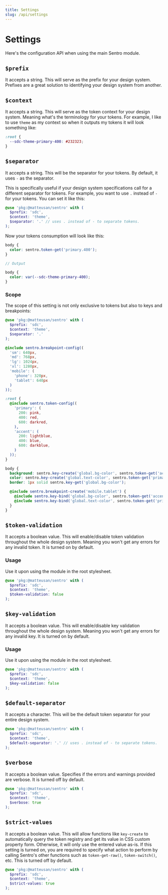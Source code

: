 ```yaml
---
title: Settings
slug: /api/settings
---
```

# Settings
Here's the configuration API when using the main Sentro module.

## `$prefix`
It accepts a string. This will serve as the prefix for your design system. Prefixes are a great solution to identifying your design system from another.

## `$context`
It accepts a string. This will serve as the token context for your design system. Meaning what's the terminology for your tokens. For example, I like to use `theme` as my context so when it outputs my tokens it will look something like:
```css
:root {
  --sdc-theme-primary-400: #232323;
}
```

## `$separator`
It accepts a string. This will be the separator for your tokens. By default, it uses `-` as the separator.

This is specifically useful if your design system specifications call for a different separator for tokens. For example, you want to use `.` instead of `-` for your tokens. You can set it like this:

```scss
@use 'pkg:@matteusan/sentro' with (
  $prefix: 'sdc',
  $context: 'theme',
  $separator: '.' // uses . instead of - to separate tokens.
);
```

Now your tokens consumption will look like this:
```scss
body {
  color: sentro.token-get('primary.400');
}

// Output

body {
  color: var(--sdc-theme-primary-400);
}
```

### Scope
The scope of this setting is not only exclusive to tokens but also to keys and breakpoints:

```scss
@use 'pkg:@matteusan/sentro' with (
  $prefix: 'sdc',
  $context: 'theme',
  $separator: '.'
);

@include sentro.breakpoint-config((
  'sm': 640px,
  'md': 768px,
  'lg': 1024px,
  'xl': 1280px,
  'mobile': (
    'phone': 320px,
    'tablet': 640px
  )
));

:root {
  @include sentro.token-config((
    'primary': (
      200: pink,
      400: red,
      600: darkred,
    ),
    'accent': (
      200: lightblue,
      400: blue,
      600: darkblue,
    )
  ));
}

body {
  background: sentro.key-create('global.bg-color', sentro.token-get('accent.200'));
  color: sentro.key-create('global.text-color', sentro.token-get('primary.400'));
  border: 1px solid sentro.key-get('global.bg-color');

  @include sentro.breakpoint-create('mobile.tablet') {
    @include sentro.key-bind('global.bg-color', sentro.token-get('accent.400'));
    @include sentro.key-bind('global.text-color', sentro.token-get('primary.200'));
  }
}
```

## `$token-validation`
It accepts a boolean value. This will enable/disable token validation throughout the whole design system. Meaning you won't get any errors for any invalid token. It is turned on by default.

### Usage
Use it upon using the module in the root stylesheet.

```scss
@use 'pkg:@matteusan/sentro' with (
  $prefix: 'sdc',
  $context: 'theme',
  $token-validation: false
);
```

## `$key-validation`
It accepts a boolean value. This will enable/disable key validation throughout the whole design system. Meaning you won't get any errors for any invalid key. It is turned on by default.

### Usage
Use it upon using the module in the root stylesheet.

```scss
@use 'pkg:@matteusan/sentro' with (
  $prefix: 'sdc',
  $context: 'theme',
  $key-validation: false
);
```

## `$default-separator`
It accepts a character. This will be the default token separator for your entire design system.

```scss
@use 'pkg:@matteusan/sentro' with (
  $prefix: 'sdc',
  $context: 'theme',
  $default-separator: '.' // uses . instead of - to separate tokens.
);
```

## `$verbose`
It accepts a boolean value. Specifies if the errors and warnings provided are verbose. It is turned off by default.

```scss
@use 'pkg:@matteusan/sentro' with (
  $prefix: 'sdc',
  $context: 'theme',
  $verbose: true
);
```

## `$strict-values`
It accepts a boolean value. This will allow functions like `key-create` to automatically query the token registry and get its value in CSS custom property form. Otherwise, it will only use the entered value as-is. If this setting is turned on, you are required to specify what action to perform by calling Sentro's other functions such as `token-get-raw()`, `token-switch()`, etc. This is turned off by default.

```scss
@use 'pkg:@matteusan/sentro' with (
  $prefix: 'sdc',
  $context: 'theme',
  $strict-values: true
);
```